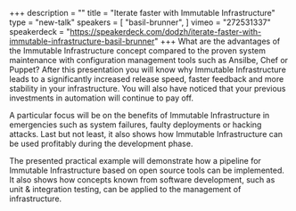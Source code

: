 +++
description = ""
title = "Iterate faster with Immutable Infrastructure"
type = "new-talk"
speakers = [
        "basil-brunner",
]
vimeo = "272531337"
speakerdeck = "https://speakerdeck.com/dodzh/iterate-faster-with-immutable-infrastructure-basil-brunner"
+++
What are the advantages of the Immutable Infrastructure concept compared to the proven
system maintenance with configuration management tools such as Ansilbe, Chef or Puppet?
After this presentation you will know why Immutable Infrastructure leads to a
significantly increased release speed, faster feedback and more stability in your
infrastructure. You will also have noticed that your previous investments in automation
will continue to pay off.

A particular focus will be on the benefits of Immutable Infrastructure in emergencies such
as system failures, faulty deployments or hacking attacks. Last but not least, it also
shows how Immutable Infrastructure can be used profitably during the development phase.

The presented practical example will demonstrate how a pipeline for Immutable
Infrastructure based on open source tools can be implemented. It also shows how concepts
known from software development, such as unit & integration testing, can be applied to the
management of infrastructure.